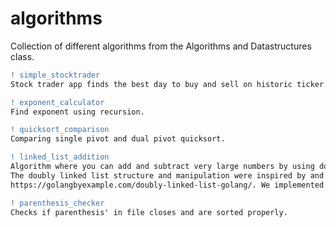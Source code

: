 # algorithms
Collection of different algorithms from the Algorithms and Datastructures class.

```diff
! simple_stocktrader
Stock trader app finds the best day to buy and sell on historic ticker.
```

```diff
! exponent_calculator
Find exponent using recursion.
```

```diff
! quicksort_comparison
Comparing single pivot and dual pivot quicksort.
```

```diff
! linked_list_addition
Algorithm where you can add and subtract very large numbers by using doubly linked lists.
The doubly linked list structure and manipulation were inspired by and borrowed from 
https://golangbyexample.com/doubly-linked-list-golang/. We implemented the add, subtract methods.
```

```diff
! parenthesis_checker
Checks if parenthesis' in file closes and are sorted properly.
```
